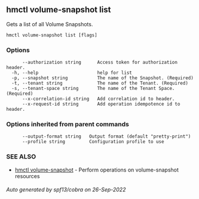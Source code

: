 ## hmctl volume-snapshot list

Gets a list of all Volume Snapshots.

```
hmctl volume-snapshot list [flags]
```

### Options

```
      --authorization string      Access token for authorization header.
  -h, --help                      help for list
  -p, --snapshot string           The name of the Snapshot. (Required)
  -t, --tenant string             The name of the Tenant. (Required)
  -s, --tenant-space string       The name of the Tenant Space. (Required)
      --x-correlation-id string   Add correlation id to header.
      --x-request-id string       Add operation idempotence id to header.
```

### Options inherited from parent commands

```
      --output-format string   Output format (default "pretty-print")
      --profile string         Configuration profile to use
```

### SEE ALSO

* [hmctl volume-snapshot](hmctl_volume-snapshot.md)	 - Perform operations on volume-snapshot resources

###### Auto generated by spf13/cobra on 26-Sep-2022
